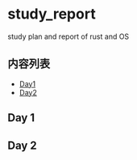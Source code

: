 # study_report
study plan and report of rust and OS
## 内容列表

- [Day1](#Day1)
- [Day2](#Day2)

## Day 1




## Day 2
